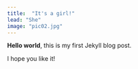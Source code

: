 ```yaml
---
title:  "It's a girl!"
lead: "She"
image: "pic02.jpg"
---
```

**Hello world**, this is my first Jekyll blog post.

I hope you like it!